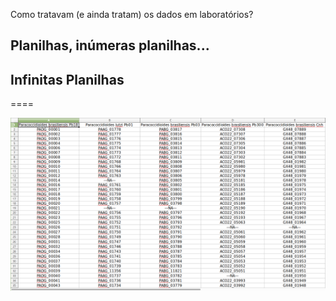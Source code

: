 <!-- .slide: data-background="img/motivation.jpg" -->

Como tratavam (e ainda tratam) os dados em laboratórios?

## Planilhas, inúmeras planilhas...
## Infinitas Planilhas

====

<img src="img/logos/data4.png" style="background:none; border:none; box-shadow:none;">

